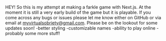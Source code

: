 HEY! So this is my attempt at making a farkle game with Next.js. At the moment it is still a very early build of the game but it is playable. If you come across any bugs or issues please let me know either on GitHub or via email at myvirtualsobriety@gmail.com. Please be on the lookout for some updates soon!
-better styling
-customizable names
-ability to play online
-probably some more stuff!
